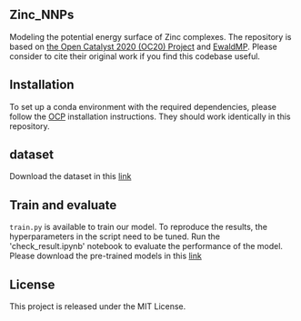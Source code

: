 ## Zinc_NNPs
Modeling the potential energy surface of Zinc complexes. The repository is based on [the Open Catalyst 2020 (OC20) Project](https://github.com/Open-Catalyst-Project/ocp) and [EwaldMP](https://github.com/arthurkosmala/EwaldMP?tab=readme-ov-file). Please consider to cite their original work if you find this codebase useful.
## Installation
To set up a conda environment with the required dependencies, please follow the [OCP](https://github.com/Open-Catalyst-Project/ocp/blob/main/INSTALL.md) installation instructions. They should work identically in this repository. 
## dataset
Download the dataset in this [link](https://doi.org/10.5281/zenodo.10520945)
## Train and evaluate 
`train.py` is available to train our model. To reproduce the results, the hyperparameters in the script need to be tuned.
Run the 'check_result.ipynb' notebook to evaluate the performance of the model.
Please download the pre-trained models in this [link](https://doi.org/10.5281/zenodo.10520945)
## License
This project is released under the MIT License.
